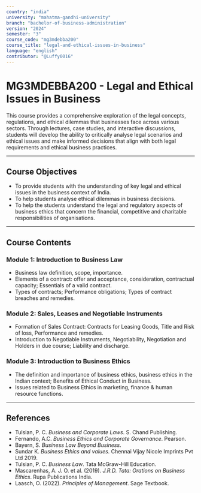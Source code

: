 ```yaml
---
country: "india"
university: "mahatma-gandhi-university"
branch: "bachelor-of-business-administration"
version: "2024"
semester: "3"
course_code: "mg3mdebba200"
course_title: "legal-and-ethical-issues-in-business"
language: "english"
contributor: "@Luffy0016"
---
```

# MG3MDEBBA200 - Legal and Ethical Issues in Business

This course provides a comprehensive exploration of the legal concepts, regulations, and ethical dilemmas that businesses face across various sectors. Through lectures, case studies, and interactive discussions, students will develop the ability to critically analyse legal scenarios and ethical issues and make informed decisions that align with both legal requirements and ethical business practices.

---
## Course Objectives

* To provide students with the understanding of key legal and ethical issues in the business context of India.
* To help students analyse ethical dilemmas in business decisions.
* To help the students understand the legal and regulatory aspects of business ethics that concern the financial, competitive and charitable responsibilities of organisations.

---
## Course Contents

### Module 1: Introduction to Business Law  
* Business law definition, scope, importance.
* Elements of a contract: offer and acceptance, consideration, contractual capacity; Essentials of a valid contract.
* Types of contracts; Performance obligations; Types of contract breaches and remedies.

### Module 2: Sales, Leases and Negotiable Instruments 
* Formation of Sales Contract: Contracts for Leasing Goods, Title and Risk of loss, Performance and remedies.
* Introduction to Negotiable Instruments, Negotiability, Negotiation and Holders in due course; Liability and discharge.

### Module 3: Introduction to Business Ethics 
* The definition and importance of business ethics, business ethics in the Indian context; Benefits of Ethical Conduct in Business.
* Issues related to Business Ethics in marketing, finance & human resource functions.

---
## References
* Tulsian, P. C. *Business and Corporate Laws*. S. Chand Publishing.
* Fernando, A.C. *Business Ethics and Corporate Governance*. Pearson.
* Bayern, S. *Business Law Beyond Business*.
* Sundar K. *Business Ethics and values*. Chennai Vijay Nicole Imprints Pvt Ltd 2019.
* Tulsian, P. C. *Business Law*. Tata McGraw-Hill Education.
* Mascarenhas, A. J. O. et al. (2019). *J.R.D. Tata: Orations on Business Ethics*. Rupa Publications India.
* Laasch, O. (2022). *Principles of Management*. Sage Textbook.